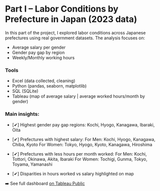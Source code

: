 # Part I – Labor Conditions by Prefecture in Japan (2023 data)

In this part of the project, I explored labor conditions across Japanese prefectures using real government datasets. The analysis focuses on:

- Average salary per gender
- Gender pay gap by region
- Weekly/Monthly working hours

### Tools
- Excel (data collected, cleaning)
- Python (pandas, seaborn, matplotlib)
- SQL (SQLite)
- Tableau (map of average salary | average worked hours/month by gender)

###  Main insights:
- [✔] Highest gender pay gap regions: Kochi, Hyogo, Kanagawa, Ibaraki, Oita
- [✔] Prefectures with highest salary: 
      For Men: Kochi, Hyogo, Kanagawa, Chiba, Kyoto
      For Women: Tokyo, Hyogo, Kyoto, Kanagawa, Hiroshima
  
- [✔] Prefectures with less hours per month worked:
      For Men: Kochi, Tottori, Okinawa, Akita, Ibaraki
      For Women: Tochigi, Gunma, Tokyo, Toyama, Yamanashi

- [✔] Disparities in hours worked vs salary highlighted on map

➡️ See full dashboard [on Tableau Public](https://public.tableau.com/app/profile/gabriela.yoshizaki/viz/WorkHoursandHourlyWageinJapanbyGender/Dashboard2)

